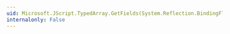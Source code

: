 ```yaml
---
uid: Microsoft.JScript.TypedArray.GetFields(System.Reflection.BindingFlags)
internalonly: False
---
```


